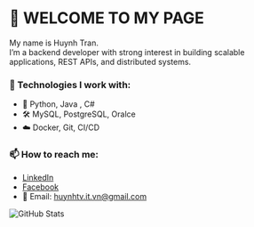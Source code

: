 # 👋 WELCOME TO MY PAGE

My name is Huynh Tran.  
I’m a backend developer with strong interest in building scalable applications, REST APIs, and distributed systems.

### 🔧 Technologies I work with:
- 🧠 Python, Java , C#
- 🛠️ MySQL, PostgreSQL, Oralce
- ☁️ Docker, Git, CI/CD

### 📫 How to reach me:
- [LinkedIn](https://linkedin.com/in/your-profile)
- [Facebook](https://www.facebook.com/huynh.van.tran.283464)
- 📧 Email: huynhtv.it.vn@gmail.com

![GitHub Stats](https://github-readme-stats.vercel.app/api?username=huynhtv16&show_icons=true&theme=radical)
